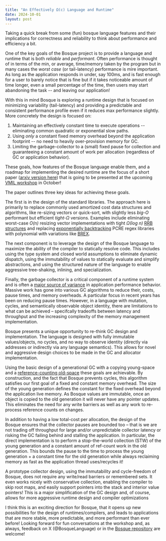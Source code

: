 ```yaml
---
title: "An Effectively Ω(c) Language and Runtime"
date: 2024-10-01
layout: post
---
```


Taking a quick break from some (fun) bosque language features and their implications for correctness and reliability to think about performance and efficiency a bit. 

One of the key goals of the Bosque project is to provide a language and runtime that is both _reliable_ and _performant_. Often performance is thought of in terms of the min, or average, time/memory taken by the program but in many cases the _worst case_ (or tail-latency) performance is mire important. As long as the application responds in under, say 100ms, and is fast enough for a user to barely notice that is fine but if it takes noticeable amount of time longer, even a small percentage of the time, then users may start abandoning the task -- and leaving our application!

With this in mind Bosque is exploring a runtime design that is focused on minimizing variability (tail-latency) and providing a predictable and consistent performance profile even if it reduces max performance slightly. More concretely the design is focused on:
1) Maintaining an effectively constant time to execute operations -- eliminating common quadratic or exponential slow paths.
2) Using _only_ a constant fixed memory overhead beyond the application footprint -- no need to heavily over-provision memory for GC.
3) Limiting the garbage-collector to a (small) fixed pause for collection and guaranteeing a constant amount of work per allocation (regardless of GC or application behavior).

These goals, how features of the Bosque language enable them, and a roadmap for implementing the desired runtime are the focus of a short paper ([arxiv version here](https://arxiv.org/abs/2409.20494)) that is going to be presented at the upcoming [VMIL workshop](https://2024.splashcon.org/home/vmil-2024#program) in October! 

The paper outlines three key ideas for achieving these goals. 

The first is in the design of the standard libraries. The approach here is primarily to replace commonly used amortized cost data structures and algorithms, like re-sizing vectors or quick-sort, with slightly less _big-O_ performant but efficient _tight-Ω_ versions. Examples include eliminating worst-case _O(n)_ resizing vector implementations with tight _Ω(log n)_ [RRB structures](https://dl.acm.org/doi/10.1145/2858949.2784739) and replacing [exponentially backtracking](https://dl.acm.org/doi/pdf/10.1145/3236024.3236027) PCRE regex libraries with polynomial with variations like [BREX](https://github.com/BosqueLanguage/BREX).

The next component is to leverage the design of the Bosque language to maximize the ability of the compiler to statically resolve code. This includes using the type system and closed world assumptions to eliminate dynamic dispatch, using the immutability of values to statically evaluate and simplify abstractions, and using the structured nature of the language to enable aggressive tree-shaking, inlining, and specialization.

Finally, the garbage collector is a critical component of a runtime system and is often a [major source of variance](https://www.steveblackburn.org/pubs/papers/lbo-ispass-2022.pdf) in application performance behavior. Massive work has gone into various GC algorithms to reduce their, costs, pause times, and memory overheads. A particular focus in recent years has been on reducing pause times. However, in a language with mutation, cycles, and semantically observable object identity, there are limitations to what can be achieved – specifcally tradeoffs between latency and throughput and the increasing complexity of the memory management implementation.

Bosque presents a unique opportunity to re-think GC design and implementation. The language is designed with fully immutable values/objects, no cycles, and no way to observe identity (directly via addresses or indirectly via any language semantics). This allows for novel and aggressive design choices to be made in the GC and allocator implementation.

Using the basic design of a generational GC with a copying young-space and a [reference-counting old-space](https://www.cs.utexas.edu/~mckinley/papers/urc-oopsla-2003.pdf) these goals are achievable. By construction, and the fact that Bosque prevents cycles, this algorithm satisfies our first goal of a fixed and constant memory overhead. The size of the young generation defines the constant for the fixed overhead beyond the application live memory. As Bosque values are immutable, once an object is copied to the old generation it will never have any pointer updates. This eliminates the need for any write barriers as well as any work to re-process reference counts on changes.

In addition to having a low total-cost per allocation, the design of the Bosque ensures that the collector pauses are bounded too – that is we are not trading off throughput for large and/or unpredictable collector latency or risking the GC failing behind and stalling the application. In particular, the direct implementation is to perform a stop-the-world collection (STW) of the young generation and a constant amount of ref-count work in the old generation. This bounds the pause to the time to process the young generation + a constant time for the old generation while always reclaiming memory as fast as the application thread uses/recycles it!

A prototype collector design, using the immutability and cycle-freedom of Bosque, does not require any write/read barriers or remembered sets. It even works nicely with conservative collection, enabling the compiler to skip root maps, and easily support pointers into the stack and interior value pointers! This is a major simplification of the GC design and, of course, allows for more aggressive runtime design and compiler optimizations

I think this is an exciting direction for Bosque, that it opens up new possibilities for the design of runtimes/compilers, and leads to applications that are more stable, more predictable, and more performant than ever before! Looking forward for fun conversations at the workshop and, as always, feedback on X (@BosqueLanguage) or in the [Bosque repository](https://github.com/BosqueLanguage/BosqueCore) are welcome!